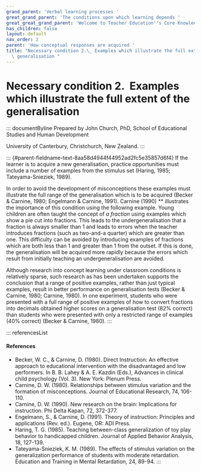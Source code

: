 ```yaml
---
grand_parent: 'Verbal learning processes '
great_grand_parent: 'The conditions upon which learning depends '
great_great_grand_parent: 'Welcome to Teacher Education''s Core Knowledge and Skills.'
has_children: false
layout: default
nav_order: 2
parent: 'How conceptual responses are acquired '
title: "Necessary condition 2.\_ Examples which illustrate the full extent of the\
  \ generalisation "
---
```

# Necessary condition 2.  Examples which illustrate the full extent of the generalisation 


::: documentByline
Prepared by John Church, PhD, School of Educational Studies and Human
Development

University of Canterbury, Christchurch, New Zealand.
:::

::: {#parent-fieldname-text-8aa58d4944f44952ad2fc5e35857d6f4}
If the learner is to acquire a new generalisation, practice
opportunities must include a number of examples from the stimulus set
(Haring, 1985; Tateyama-Snieziek, 1989).

In order to avoid the development of misconceptions these examples must
illustrate the full range of the generalisation which is to be acquired
(Becker & Carnine, 1980; Engelmann & Carnine, 1991). Carnine (1990) **
illustrates the importance of this condition using the following
example. Young children are often taught the concept of *a fraction*
using examples which show a pie cut into fractions. This leads to the
undergeneralisation that a fraction is always smaller than 1 and leads
to errors when the teacher introduces fractions (such as two-and-a
quarter) which are greater than one. This difficulty can be avoided by
introducing examples of fractions which are both less than 1 and greater
than 1 from the outset. If this is done, the generalisation will be
acquired more rapidly because the errors which result from initially
teaching an undergeneralisation are avoided.

Although research into concept learning under classroom conditions is
relatively sparse, such research as has been undertaken supports the
conclusion that a range of positive examples, rather than just typical
examples, result in better performance on generalisation tests (Becker &
Carnine, 1980; Carnine, 1980). In one experiment, students who were
presented with a full range of positive examples of how to convert
fractions into decimals obtained higher scores on a generalisation test
(82% correct) than students who were presented with only a restricted
range of examples (40% correct) (Becker & Carnine, 1980).
:::

::: referencesList
#### References

-   Becker, W. C., & Carnine, D. (1980). Direct Instruction: An
    effective approach to educational intervention with the
    disadvantaged and low performers. In B. B. Lahey & A. E. Kazdin
    (Eds.), Advances in clinical child psychology (Vol. 3). New York:
    Plenum Press.
-   Carnine, D. W. (1980). Relationships between stimulus variation and
    the formation of misconceptions. Journal of Educational Research,
    74, 106-110.
-   Carnine, D. W. (1990). New research on the brain: Implications for
    instruction. Phi Delta Kapan, 72, 372-377.
-   Engelmann, S., & Carnine, D. (1991). Theory of instruction:
    Principles and applications (Rev. ed.). Eugene, OR: ADI Press.
-   Haring, T. G. (1985). Teaching between-class generalization of toy
    play behavior to handicapped children. Journal of Applied Behavior
    Analysis, 18, 127-139.
-   Tateyama-Snieziek, K. M. (1989). The effects of stimulus variation
    on the generalization performance of students with moderate
    retardation. Education and Training in Mental Retardation, 24,
    89-94.
:::
